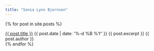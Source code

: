 ```yaml
---
title: "Sonia Lynn Bjornsen"
---
```


{% for post in site.posts %}
  <div itemscope itemtype="http://schema.org/NewsArticle">
    <a itemprop="url" href="{{ site.url }}{{ post.url }}"><span itemprop="name">{{ post.title }}</span></a>
    <time itemprop="datePublished" datetime="{{ post.date | date: '%Y-%m-%d' }}">{{ post.date | date: '%-d %B %Y' }}</time>
    {{ post.excerpt }}
    <span itemprop="author" itemscope itemtype="http://schema.org/Person" itemid="person" class="hidden">{{ post.author }}</span>
  </div>
{% endfor %}
